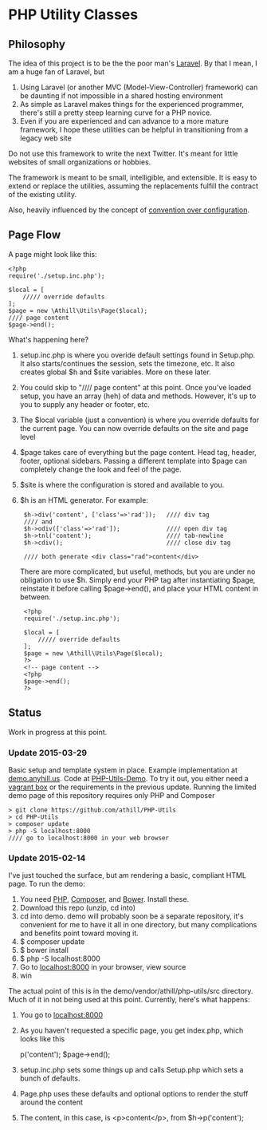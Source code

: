 # PHP Utility Classes

## Philosophy
The idea of this project is to be the the poor man's [Laravel](http://laravel.com/). By that I mean, I am a huge fan of Laravel, but 

1. Using Laravel (or another MVC (Model-View-Controller) framework) can be daunting if not impossible in a shared hosting environment 
2. As simple as Laravel makes things for the experienced programmer, there's still a pretty steep learning curve for a PHP novice. 
3. Even if you are experienced and can advance to a more mature framework, I hope these utilities can be helpful in transitioning from a legacy web site

Do not use this framework to write the next Twitter. It's meant for little websites of small organizations or hobbies.

The framework is meant to be small, intelligible, and extensible. It is easy to extend or replace the utilities, assuming the replacements fulfill the contract of the existing utility.

Also, heavily influenced by the concept of [convention over configuration](http://en.wikipedia.org/wiki/Convention_over_configuration).

## Page Flow
A page might look like this:

	<?php
	require('./setup.inc.php');

	$local = [
		///// override defaults
	];
	$page = new \Athill\Utils\Page($local);
	//// page content
	$page->end();

What's happening here? 

1. setup.inc.php is where you overide default settings found in Setup.php. It also starts/continues the session, sets the timezone, etc. It also creates global $h and $site variables. More on these later.
2. You could skip to "//// page content" at this point. Once you've loaded setup, you have an array (heh) of data and methods. However, it's up to you to supply any header or footer, etc.
3. The $local variable (just a convention) is where you override defaults for the current page. You can now override defaults on the site and page level
4. $page takes care of everything but the page content. Head tag, header, footer, optional sidebars. Passing a different template into $page can completely change the look and feel of the page.
5. $site is where the configuration is stored and available to you. 
6. $h is an HTML generator. For example:

		$h->div('content', ['class'=>'rad']);	//// div tag
		//// and 
		$h->odiv(['class'=>'rad']);				//// open div tag
		$h->tnl('content'); 					//// tab-newline
		$h->cdiv();								//// close div tag

		//// both generate <div class="rad">content</div>

	There are more complicated, but useful, methods, but you are under no obligation to use $h. Simply end your PHP tag after instantiating $page, reinstate it before calling $page->end(), and place your HTML content in between.
		
		<?php
		require('./setup.inc.php');

		$local = [
			///// override defaults
		];
		$page = new \Athill\Utils\Page($local);
		?>
		<!-- page content -->
		<?php
		$page->end();
		?>

## Status
Work in progress at this point.

### Update 2015-03-29
Basic setup and template system in place. Example implementation at [demo.anyhill.us](http://demo.andyhill.us). Code at [PHP-Utils-Demo](https://github.com/athill/PHP-Utils-Demo). To try it out, you either need a [vagrant box](https://www.vagrantup.com/) or the requirements in the previous update. Running the limited demo page of this repository requires only PHP and Composer

	> git clone https://github.com/athill/PHP-Utils
	> cd PHP-Utils
	> composer update
	> php -S localhost:8000
	//// go to localhost:8000 in your web browser

### Update 2015-02-14
I've just touched the surface, but am rendering a basic, compliant HTML page. To run the demo:

1. You need [PHP](http://php.net/), [Composer](https://getcomposer.org/), and [Bower](http://bower.io/). Install these.
2. Download this repo (unzip, cd into)
3. cd into demo. demo will probably soon be a separate repository, it's convenient for me to have it all in one directory, but many complications and benefits point toward moving it.
4. $ composer update
5. $ bower install
6. $ php -S localhost:8000
7. Go to [localhost:8000](http://localhost:8000) in your browser, view source
8. win

The actual point of this is in the demo/vendor/athill/php-utils/src directory. Much of it in not being used at this point. Currently, here's what happens:

1. You go to [localhost:8000](http://localhost:8000)
2. As you haven't requested a specific page, you get index.php, which looks like this
	
	<?php
	require_once('setup.inc.php');

	$page = new \Athill\Utils\Page();

	$h->p('content');

	$page->end();
3. setup.inc.php sets some things up and calls Setup.php which sets a bunch of defaults.
4. Page.php uses these defaults and optional options to render the stuff around the content
5. The content, in this case, is &lt;p&gt;content&lt;/p&gt;, from $h->p('content');
